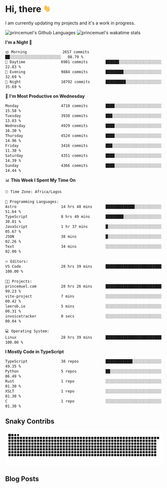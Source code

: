 # Hi, there <img src='/assets/wave.gif' alt='Just saying hello' width='24' height='24' />

<!--
**princemuel/princemuel** is a ✨ _special_ ✨ repository because its `README.md` (this file) appears on your GitHub profile.

Here are some ideas to get you started:

- 🔭 I’m currently working on ...
- 🌱 I’m currently learning ...
- 👯 I’m looking to collaborate on ...
- 🤔 I’m looking for help with ...
- 💬 Ask me about ...
- 📫 How to reach me: ...
- 😄 Pronouns: ...
- ⚡ Fun fact: ...
-->

I am currently updating my projects and it's a work in progress.

![princemuel's Github Languages](https://github-readme-stats.vercel.app/api/top-langs/?username=princemuel&text_color=586069&layout=compact&hide_border=true&title_color=0366d6&count_private=true&include_all_commits=true&theme=tokyonight&show_icons=true)
![princemuel's wakatime stats](https://github-readme-stats.vercel.app/api/wakatime?username=princemuel&text_color=586069&layout=compact&hide_border=true&title_color=0366d6&count_private=true&include_all_commits=true&theme=tokyonight&show_icons=true)

<!--START_SECTION:waka-->
**I'm a Night 🦉** 

```text
🌞 Morning                2657 commits        ██░░░░░░░░░░░░░░░░░░░░░░░   08.79 % 
🌆 Daytime                6901 commits        ██████░░░░░░░░░░░░░░░░░░░   22.83 % 
🌃 Evening                9884 commits        ████████░░░░░░░░░░░░░░░░░   32.69 % 
🌙 Night                  10792 commits       █████████░░░░░░░░░░░░░░░░   35.69 % 
```
📅 **I'm Most Productive on Wednesday** 

```text
Monday                   4710 commits        ████░░░░░░░░░░░░░░░░░░░░░   15.58 % 
Tuesday                  3938 commits        ███░░░░░░░░░░░░░░░░░░░░░░   13.03 % 
Wednesday                4929 commits        ████░░░░░░░░░░░░░░░░░░░░░   16.30 % 
Thursday                 4524 commits        ████░░░░░░░░░░░░░░░░░░░░░   14.96 % 
Friday                   3416 commits        ███░░░░░░░░░░░░░░░░░░░░░░   11.30 % 
Saturday                 4351 commits        ████░░░░░░░░░░░░░░░░░░░░░   14.39 % 
Sunday                   4366 commits        ████░░░░░░░░░░░░░░░░░░░░░   14.44 % 
```


📊 **This Week I Spent My Time On** 

```text
🕑︎ Time Zone: Africa/Lagos

💬 Programming Languages: 
Astro                    14 hrs 48 mins      █████████████░░░░░░░░░░░░   51.64 % 
TypeScript               8 hrs 49 mins       ████████░░░░░░░░░░░░░░░░░   30.81 % 
JavaScript               1 hr 37 mins        █░░░░░░░░░░░░░░░░░░░░░░░░   05.67 % 
JSON                     38 mins             █░░░░░░░░░░░░░░░░░░░░░░░░   02.26 % 
Text                     34 mins             ░░░░░░░░░░░░░░░░░░░░░░░░░   02.00 % 

🔥 Editors: 
VS Code                  28 hrs 39 mins      █████████████████████████   100.00 % 

🐱‍💻 Projects: 
princemuel.com           28 hrs 26 mins      █████████████████████████   99.23 % 
vite-project             7 mins              ░░░░░░░░░░░░░░░░░░░░░░░░░   00.42 % 
leerob.io                5 mins              ░░░░░░░░░░░░░░░░░░░░░░░░░   00.31 % 
invoicetracker           0 secs              ░░░░░░░░░░░░░░░░░░░░░░░░░   00.04 % 

💻 Operating System: 
Linux                    28 hrs 39 mins      █████████████████████████   100.00 % 
```

**I Mostly Code in TypeScript** 

```text
TypeScript               38 repos            ████████████░░░░░░░░░░░░░   49.35 % 
Python                   5 repos             ██░░░░░░░░░░░░░░░░░░░░░░░   06.49 % 
Rust                     1 repo              ░░░░░░░░░░░░░░░░░░░░░░░░░   01.30 % 
XSLT                     1 repo              ░░░░░░░░░░░░░░░░░░░░░░░░░   01.30 % 
C                        1 repo              ░░░░░░░░░░░░░░░░░░░░░░░░░   01.30 % 
```




<!--END_SECTION:waka-->

## Snaky Contribs

<img src='/assets/github-snake-dark.svg' alt='Snaky Contributions' />

## Blog Posts

<!-- BLOG-POST-LIST:START -->
<!-- BLOG-POST-LIST:END -->

